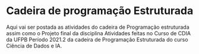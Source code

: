 # Cadeira de programação Estruturada 

Aqui vai ser postada as atividades do cadeira de Programação estruturada assim como o Projeto final da disciplina
Atividades feitas no Curso de CDIA da UFPB
Período 2021.2 da cadeira de Programação Estruturada do curso Ciência de Dados e IA.
